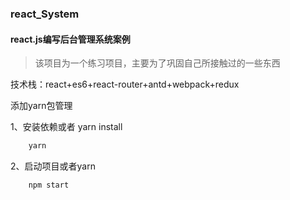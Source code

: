 ### react_System

#### react.js编写后台管理系统案例

> 该项目为一个练习项目，主要为了巩固自己所接触过的一些东西

技术栈：react+es6+react-router+antd+webpack+redux

添加yarn包管理

1、安装依赖或者 yarn install

```bash
    yarn 
```


2、启动项目或者yarn

```bash
    npm start
```

